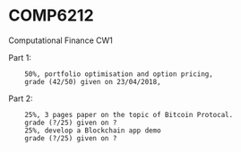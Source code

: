 # COMP6212
Computational Finance CW1

Part 1: 
        
        50%, portfolio optimisation and option pricing, 
        grade (42/50) given on 23/04/2018, 

Part 2: 
        
        25%, 3 pages paper on the topic of Bitcoin Protocal.
        grade (?/25) given on ?
        25%, develop a Blockchain app demo
        grade (?/25) given on ?
